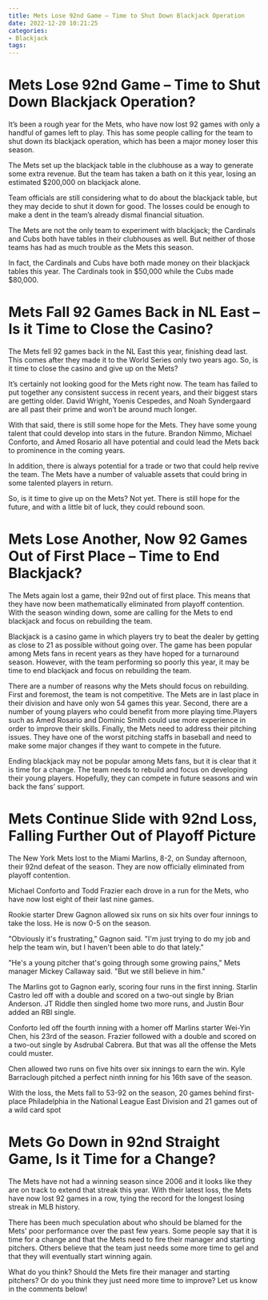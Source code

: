 ```yaml
---
title: Mets Lose 92nd Game – Time to Shut Down Blackjack Operation
date: 2022-12-20 10:21:25
categories:
- Blackjack
tags:
---
```



#  Mets Lose 92nd Game – Time to Shut Down Blackjack Operation?

It’s been a rough year for the Mets, who have now lost 92 games with only a handful of games left to play. This has some people calling for the team to shut down its blackjack operation, which has been a major money loser this season.

The Mets set up the blackjack table in the clubhouse as a way to generate some extra revenue. But the team has taken a bath on it this year, losing an estimated $200,000 on blackjack alone.

Team officials are still considering what to do about the blackjack table, but they may decide to shut it down for good. The losses could be enough to make a dent in the team’s already dismal financial situation.

The Mets are not the only team to experiment with blackjack; the Cardinals and Cubs both have tables in their clubhouses as well. But neither of those teams has had as much trouble as the Mets this season.

In fact, the Cardinals and Cubs have both made money on their blackjack tables this year. The Cardinals took in $50,000 while the Cubs made $80,000.

#  Mets Fall 92 Games Back in NL East – Is it Time to Close the Casino?

The Mets fell 92 games back in the NL East this year, finishing dead last. This comes after they made it to the World Series only two years ago. So, is it time to close the casino and give up on the Mets?

It’s certainly not looking good for the Mets right now. The team has failed to put together any consistent success in recent years, and their biggest stars are getting older. David Wright, Yoenis Cespedes, and Noah Syndergaard are all past their prime and won’t be around much longer.

With that said, there is still some hope for the Mets. They have some young talent that could develop into stars in the future. Brandon Nimmo, Michael Conforto, and Amed Rosario all have potential and could lead the Mets back to prominence in the coming years.

In addition, there is always potential for a trade or two that could help revive the team. The Mets have a number of valuable assets that could bring in some talented players in return.

So, is it time to give up on the Mets? Not yet. There is still hope for the future, and with a little bit of luck, they could rebound soon.

#  Mets Lose Another, Now 92 Games Out of First Place – Time to End Blackjack?

The Mets again lost a game, their 92nd out of first place. This means that they have now been mathematically eliminated from playoff contention. With the season winding down, some are calling for the Mets to end blackjack and focus on rebuilding the team.

Blackjack is a casino game in which players try to beat the dealer by getting as close to 21 as possible without going over. The game has been popular among Mets fans in recent years as they have hoped for a turnaround season. However, with the team performing so poorly this year, it may be time to end blackjack and focus on rebuilding the team.

There are a number of reasons why the Mets should focus on rebuilding. First and foremost, the team is not competitive. The Mets are in last place in their division and have only won 54 games this year. Second, there are a number of young players who could benefit from more playing time.Players such as Amed Rosario and Dominic Smith could use more experience in order to improve their skills. Finally, the Mets need to address their pitching issues. They have one of the worst pitching staffs in baseball and need to make some major changes if they want to compete in the future.

Ending blackjack may not be popular among Mets fans, but it is clear that it is time for a change. The team needs to rebuild and focus on developing their young players. Hopefully, they can compete in future seasons and win back the fans’ support.

#  Mets Continue Slide with 92nd Loss, Falling Further Out of Playoff Picture

The New York Mets lost to the Miami Marlins, 8-2, on Sunday afternoon, their 92nd defeat of the season. They are now officially eliminated from playoff contention.

Michael Conforto and Todd Frazier each drove in a run for the Mets, who have now lost eight of their last nine games.

Rookie starter Drew Gagnon allowed six runs on six hits over four innings to take the loss. He is now 0-5 on the season.

"Obviously it's frustrating," Gagnon said. "I'm just trying to do my job and help the team win, but I haven't been able to do that lately."

"He's a young pitcher that's going through some growing pains," Mets manager Mickey Callaway said. "But we still believe in him."

The Marlins got to Gagnon early, scoring four runs in the first inning. Starlin Castro led off with a double and scored on a two-out single by Brian Anderson. JT Riddle then singled home two more runs, and Justin Bour added an RBI single.

Conforto led off the fourth inning with a homer off Marlins starter Wei-Yin Chen, his 23rd of the season. Frazier followed with a double and scored on a two-out single by Asdrubal Cabrera. But that was all the offense the Mets could muster.

Chen allowed two runs on five hits over six innings to earn the win. Kyle Barraclough pitched a perfect ninth inning for his 16th save of the season.

With the loss, the Mets fall to 53-92 on the season, 20 games behind first-place Philadelphia in the National League East Division and 21 games out of a wild card spot

#  Mets Go Down in 92nd Straight Game, Is it Time for a Change?

The Mets have not had a winning season since 2006 and it looks like they are on track to extend that streak this year. With their latest loss, the Mets have now lost 92 games in a row, tying the record for the longest losing streak in MLB history.

There has been much speculation about who should be blamed for the Mets' poor performance over the past few years. Some people say that it is time for a change and that the Mets need to fire their manager and starting pitchers. Others believe that the team just needs some more time to gel and that they will eventually start winning again.

What do you think? Should the Mets fire their manager and starting pitchers? Or do you think they just need more time to improve? Let us know in the comments below!